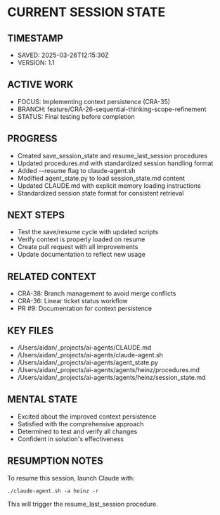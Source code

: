 # CURRENT SESSION STATE

## TIMESTAMP
- SAVED: 2025-03-26T12:15:30Z
- VERSION: 1.1

## ACTIVE WORK
- FOCUS: Implementing context persistence (CRA-35)
- BRANCH: feature/CRA-26-sequential-thinking-scope-refinement
- STATUS: Final testing before completion

## PROGRESS
- Created save_session_state and resume_last_session procedures
- Updated procedures.md with standardized session handling format
- Added --resume flag to claude-agent.sh
- Modified agent_state.py to load session_state.md content
- Updated CLAUDE.md with explicit memory loading instructions
- Standardized session state format for consistent retrieval

## NEXT STEPS
- Test the save/resume cycle with updated scripts
- Verify context is properly loaded on resume
- Create pull request with all improvements
- Update documentation to reflect new usage

## RELATED CONTEXT
- CRA-38: Branch management to avoid merge conflicts
- CRA-36: Linear ticket status workflow
- PR #9: Documentation for context persistence

## KEY FILES
- /Users/aidan/_projects/ai-agents/CLAUDE.md
- /Users/aidan/_projects/ai-agents/claude-agent.sh
- /Users/aidan/_projects/ai-agents/agent_state.py
- /Users/aidan/_projects/ai-agents/agents/heinz/procedures.md
- /Users/aidan/_projects/ai-agents/agents/heinz/session_state.md

## MENTAL STATE
- Excited about the improved context persistence
- Satisfied with the comprehensive approach
- Determined to test and verify all changes
- Confident in solution's effectiveness

## RESUMPTION NOTES
To resume this session, launch Claude with:
```
./claude-agent.sh -a heinz -r
```
This will trigger the resume_last_session procedure.